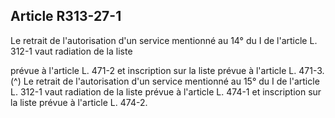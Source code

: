 ## Article R313-27-1


Le retrait de l'autorisation d'un service mentionné au 14° du I de l'article L. 312-1 vaut radiation de la liste

prévue à l'article L. 471-2 et inscription sur la liste prévue à l'article L. 471-3. (^)
Le retrait de l'autorisation d'un service mentionné au 15° du I de l'article L. 312-1 vaut radiation de la liste
prévue à l'article L. 474-1 et inscription sur la liste prévue à l'article L. 474-2.


